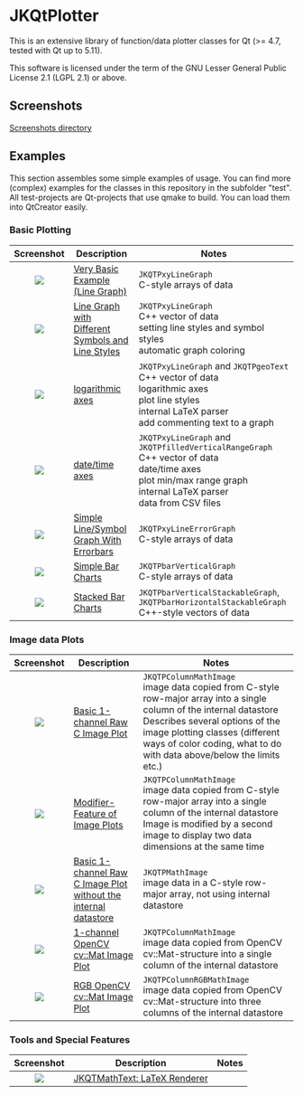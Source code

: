 # JKQtPlotter
This is an extensive library of function/data plotter classes for Qt (>= 4.7, tested with Qt up to 5.11).

This software is licensed under the term of the GNU Lesser General Public License 2.1 
(LGPL 2.1) or above. 

## Screenshots
[Screenshots directory](https://github.com/jkriege2/JKQtPlotter/tree/master/screenshots)


## Examples
This section assembles some simple examples of usage. 
You can find more (complex) examples for the classes in this repository in the subfolder "test". 
All test-projects are Qt-projects that use qmake to build. You can load them into QtCreator easily.

### Basic Plotting

| Screenshot    | Description   | Notes         |
|:-------------:| ------------- | ------------- |
| [![](https://raw.githubusercontent.com/jkriege2/JKQtPlotter/master/screenshots/jkqtplotter_simpletest1_small.png)](https://github.com/jkriege2/JKQtPlotter/tree/master/test/jkqtplotter_simpletest) | [Very Basic Example (Line Graph)](https://github.com/jkriege2/JKQtPlotter/tree/master/test/jkqtplotter_simpletest) | `JKQTPxyLineGraph`<br/>C-style arrays of data |
| [![](https://raw.githubusercontent.com/jkriege2/JKQtPlotter/master/screenshots/jkqtplotter_simpletest_symbols_and_styles_small.png)](https://github.com/jkriege2/JKQtPlotter/tree/master/test/jkqtplotter_simpletest_symbols_and_styles) | [Line Graph with Different Symbols and Line Styles](https://github.com/jkriege2/JKQtPlotter/tree/master/test/jkqtplotter_simpletest_symbols_and_styles) | `JKQTPxyLineGraph`<br/>C++ vector of data<br/>setting line styles and symbol styles<br/>automatic graph coloring |
| [![](https://raw.githubusercontent.com/jkriege2/JKQtPlotter/master/screenshots/jkqtplotter_simpletest_logaxes_small.png)](https://github.com/jkriege2/JKQtPlotter/tree/master/test/jkqtplotter_simpletest_logaxes) | [logarithmic axes](https://github.com/jkriege2/JKQtPlotter/tree/master/test/jkqtplotter_simpletest_logaxes) | `JKQTPxyLineGraph` and `JKQTPgeoText`<br/>C++ vector of data<br/>logarithmic axes<br/>plot line styles<br/>internal LaTeX parser<br/>add commenting text to a graph |
| [![](https://raw.githubusercontent.com/jkriege2/JKQtPlotter/master/screenshots/jkqtplotter_simpletest_dateaxes_small.png)](https://github.com/jkriege2/JKQtPlotter/tree/master/test/jkqtplotter_simpletest_dateaxes) | [date/time axes](https://github.com/jkriege2/JKQtPlotter/tree/master/test/jkqtplotter_simpletest_dateaxes) | `JKQTPxyLineGraph` and `JKQTPfilledVerticalRangeGraph`<br/>C++ vector of data<br/>date/time axes<br/>plot min/max range graph<br/>internal LaTeX parser<br/>data from CSV files |
| [![](https://raw.githubusercontent.com/jkriege2/JKQtPlotter/master/screenshots/jkqtplotter_simpletest_symbols_and_errors_small.png)](https://github.com/jkriege2/JKQtPlotter/tree/master/test/jkqtplotter_simpletest_symbols_and_errors) | [Simple Line/Symbol Graph With Errorbars](https://github.com/jkriege2/JKQtPlotter/tree/master/test/jkqtplotter_simpletest_symbols_and_errors) | `JKQTPxyLineErrorGraph`<br/>C-style arrays of data |
| [![](https://raw.githubusercontent.com/jkriege2/JKQtPlotter/master/screenshots/jkqtplotter_simpletest_barchart_small.png)](https://github.com/jkriege2/JKQtPlotter/tree/master/test/jkqtplotter_simpletest_barchart) | [Simple Bar Charts](https://github.com/jkriege2/JKQtPlotter/tree/master/test/jkqtplotter_simpletest_barchart) | `JKQTPbarVerticalGraph`<br/>C-style arrays of data |
| [![](https://raw.githubusercontent.com/jkriege2/JKQtPlotter/master/screenshots/JKQTPbarVerticalGraphStacked_small.png)](https://github.com/jkriege2/JKQtPlotter/tree/master/test/jkqtplotter_simpletest_stackedbars) | [Stacked Bar Charts](https://github.com/jkriege2/JKQtPlotter/tree/master/test/jkqtplotter_simpletest_stackedbars) | `JKQTPbarVerticalStackableGraph`, `JKQTPbarHorizontalStackableGraph`<br/>C++-style vectors of data |

### Image data Plots

| Screenshot    | Description   | Notes         |
|:-------------:| ------------- | ------------- |
| [![](https://raw.githubusercontent.com/jkriege2/JKQtPlotter/master/screenshots/jkqtplotter_simpletest_imageplot_small.png)](https://github.com/jkriege2/JKQtPlotter/tree/master/test/jkqtplotter_simpletest_imageplot) | [Basic 1-channel Raw C Image Plot](https://github.com/jkriege2/JKQtPlotter/tree/master/test/jkqtplotter_simpletest_imageplot) | `JKQTPColumnMathImage`<br/>image data copied from C-style row-major array into a single column of the internal datastore<br>Describes several options of the image plotting classes (different ways of color coding, what to do with data above/below the limits etc.) |
| [![](https://raw.githubusercontent.com/jkriege2/JKQtPlotter/master/screenshots/jkqtplotter_simpletest_imageplot_modifier_small.png)](https://github.com/jkriege2/JKQtPlotter/tree/master/test/jkqtplotter_simpletest_imageplot_modifier) | [Modifier-Feature of Image Plots](https://github.com/jkriege2/JKQtPlotter/tree/master/test/jkqtplotter_simpletest_imageplot_modifier) | `JKQTPColumnMathImage`<br/>image data copied from C-style row-major array into a single column of the internal datastore<br>Image is modified by a second image to display two data dimensions at the same time |
| [![](https://raw.githubusercontent.com/jkriege2/JKQtPlotter/master/screenshots/jkqtplotter_simpletest_imageplot_nodatastore_small.png)](https://github.com/jkriege2/JKQtPlotter/tree/master/test/jkqtplotter_simpletest_imageplot_nodatastore) | [Basic 1-channel Raw C Image Plot<br>without the internal datastore](https://github.com/jkriege2/JKQtPlotter/tree/master/test/jkqtplotter_simpletest_imageplot_nodatastore) | `JKQTPMathImage`<br/>image data in a C-style row-major array, not using internal datastore |
| [![](https://raw.githubusercontent.com/jkriege2/JKQtPlotter/master/screenshots/jkqtplotter_simpletest_imageplot_opencv_small.png)](https://github.com/jkriege2/JKQtPlotter/tree/master/test/jkqtplotter_simpletest_imageplot_opencv) | [1-channel OpenCV cv::Mat Image Plot](https://github.com/jkriege2/JKQtPlotter/tree/master/test/jkqtplotter_simpletest_imageplot_opencv) | `JKQTPColumnMathImage`<br/>image data copied from OpenCV cv::Mat-structure into a single column of the internal datastore |
| [![](https://raw.githubusercontent.com/jkriege2/JKQtPlotter/master/screenshots/jkqtplotter_simpletest_rgbimageplot_opencv_small.png)](https://github.com/jkriege2/JKQtPlotter/tree/master/test/jkqtplotter_simpletest_rgbimageplot_opencv) | [RGB OpenCV cv::Mat Image Plot](https://github.com/jkriege2/JKQtPlotter/tree/master/test/jkqtplotter_simpletest_rgbimageplot_opencv) | `JKQTPColumnRGBMathImage`<br/>image data copied from OpenCV cv::Mat-structure into three columns of the internal datastore |

### Tools and Special Features

| Screenshot    | Description   | Notes         |
|:-------------:| ------------- | ------------- |
| [![](https://raw.githubusercontent.com/jkriege2/JKQtPlotter/master/screenshots/jkqtmathtext_simpletest_small.png)](https://github.com/jkriege2/JKQtPlotter/tree/master/test/jkqtmathtext_simpletest) | [JKQTMathText: LaTeX Renderer](https://github.com/jkriege2/JKQtPlotter/tree/master/test/jkqtmathtext_simpletest) |  |
